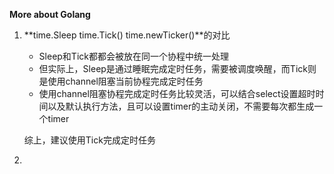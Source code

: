 **More about Golang**

1. **time.Sleep  time.Tick()  time.newTicker()**的对比

   - Sleep和Tick都都会被放在同一个协程中统一处理
   - 但实际上，Sleep是通过睡眠完成定时任务，需要被调度唤醒，而Tick则是使用channel阻塞当前协程完成定时任务
   - 使用channel阻塞协程完成定时任务比较灵活，可以结合select设置超时时间以及默认执行方法，且可以设置timer的主动关闭，不需要每次都生成一个timer

   综上，建议使用Tick完成定时任务

2. 

